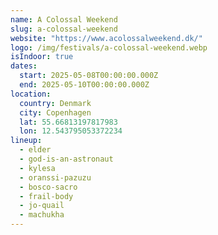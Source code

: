 ```yaml
---
name: A Colossal Weekend
slug: a-colossal-weekend
website: "https://www.acolossalweekend.dk/"
logo: /img/festivals/a-colossal-weekend.webp
isIndoor: true
dates:
  start: 2025-05-08T00:00:00.000Z
  end: 2025-05-10T00:00:00.000Z
location:
  country: Denmark
  city: Copenhagen
  lat: 55.66813197817983
  lon: 12.543795053372234
lineup:
  - elder
  - god-is-an-astronaut
  - kylesa
  - oranssi-pazuzu
  - bosco-sacro
  - frail-body
  - jo-quail
  - machukha
---
```

